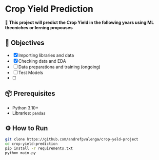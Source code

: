 # Crop Yield Prediction  

📌 **This project will predict the Crop Yield in the following years using ML thecniches or lerning propouses**

## 🚀 Objectives  
- [x] Importing libraries and data  
- [x] Checking data and EDA
- [ ] Data preparationa and training (ongoing)
- [ ] Test Models
- [ ] 

## 📦 Prerequisites  
- Python 3.10+  
- Libraries: `pandas`  

## ⚙️ How to Run
```bash
git clone https://github.com/andrefpvalenga/crop-yeld-project
cd crop-yield-prediction  
pip install -r requirements.txt  
python main.py  